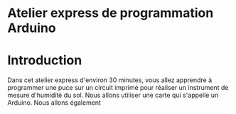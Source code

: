 # Atelier express de programmation Arduino <!-- omit in toc -->

# Introduction
Dans cet atelier express d'environ 30 minutes, vous allez apprendre à programmer une puce sur un circuit imprimé pour réaliser un instrument de mesure d'humidité du sol. Nous allons utiliser une carte qui s'appelle un Arduino. Nous allons également

